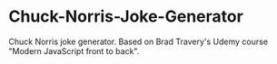# Chuck-Norris-Joke-Generator
Chuck Norris joke generator. Based on Brad Travery's Udemy course "Modern JavaScript front to back".
